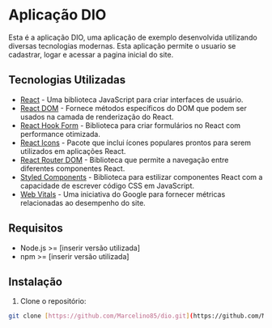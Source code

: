 # Aplicação DIO

Esta é a aplicação DIO, uma aplicação de exemplo desenvolvida utilizando diversas tecnologias modernas. Esta aplicação permite o usuario se cadastrar, logar e acessar a pagina inicial do site.

## Tecnologias Utilizadas

- [React](https://reactjs.org/) - Uma biblioteca JavaScript para criar interfaces de usuário.
- [React DOM](https://reactjs.org/docs/react-dom.html) - Fornece métodos específicos do DOM que podem ser usados na camada de renderização do React.
- [React Hook Form](https://react-hook-form.com/) - Biblioteca para criar formulários no React com performance otimizada.
- [React Icons](https://react-icons.github.io/react-icons/) - Pacote que inclui ícones populares prontos para serem utilizados em aplicações React.
- [React Router DOM](https://reactrouter.com/) - Biblioteca que permite a navegação entre diferentes componentes React.
- [Styled Components](https://styled-components.com/) - Biblioteca para estilizar componentes React com a capacidade de escrever código CSS em JavaScript.
- [Web Vitals](https://web.dev/vitals/) - Uma iniciativa do Google para fornecer métricas relacionadas ao desempenho do site.

## Requisitos

- Node.js >= [inserir versão utilizada]
- npm >= [inserir versão utilizada]

## Instalação

1. Clone o repositório:

```bash
git clone [https://github.com/Marcelino85/dio.git](https://github.com/Marcelino85/CloneSiteDIO)

